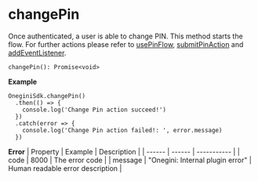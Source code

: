# changePin

Once authenticated, a user is able to change PIN. This method starts the flow. For further actions please refer to [usePinFlow](usePinFlow.md), [submitPinAction](submitPinAction.md) and [addEventListener](addEventListener.md).

`changePin(): Promise<void>`

**Example**
```
OneginiSdk.changePin()
  .then(() => {
    console.log('Change Pin action succeed!')
  })
  .catch(error => {
    console.log('Change Pin action failed!: ', error.message)
  })
```

**Error**
| Property | Example | Description |
| ------ | ------ |  ----------- |
| code   | 8000   | The error code |
| message   | "Onegini: Internal plugin error"   | Human readable error description |
